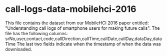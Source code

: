 # call-logs-data-mobilehci-2016
This file contains the dataset from our MobileHCI 2016 paper entitled: "Understanding call logs of smartphone users for making future calls".
The file has the following columns:
srNo,user,contact,code,callDirection,callTime,callDate,callDay,dataDay,dataTime
The last two fields indicate when the timestamp of when the data was downloaded. 
